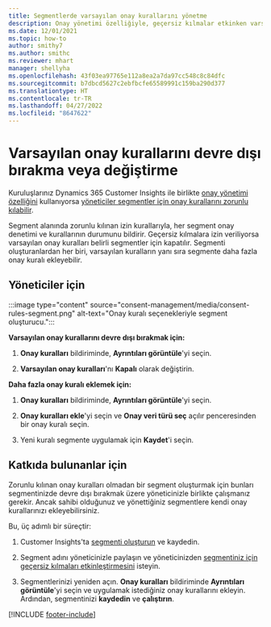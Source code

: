 ```yaml
---
title: Segmentlerde varsayılan onay kurallarını yönetme
description: Onay yönetimi özelliğiyle, geçersiz kılmalar etkinken varsayılan onay kurallarını devre dışı bırakabilir veya değiştirebilirsiniz.
ms.date: 12/01/2021
ms.topic: how-to
author: smithy7
ms.author: smithc
ms.reviewer: mhart
manager: shellyha
ms.openlocfilehash: 43f03ea97765e112a8ea2a7da97cc548c8c84dfc
ms.sourcegitcommit: b7dbcd5627c2ebfbcfe65589991c159ba290d377
ms.translationtype: HT
ms.contentlocale: tr-TR
ms.lasthandoff: 04/27/2022
ms.locfileid: "8647622"
---
```

# <a name="disable-or-change-default-consent-rules"></a>Varsayılan onay kurallarını devre dışı bırakma veya değiştirme

Kuruluşlarınız Dynamics 365 Customer Insights ile birlikte [onay yönetimi özelliğini](consent-management/overview.md) kullanıyorsa [yöneticiler segmentler için onay kurallarını zorunlu kılabilir](activate-consent.md). 

Segment alanında zorunlu kılınan izin kurallarıyla, her segment onay denetimi ve kurallarının durumunu bildirir. Geçersiz kılmalara izin veriliyorsa varsayılan onay kuralları belirli segmentler için kapatılır. Segmenti oluşturanlardan her biri, varsayılan kuralların yanı sıra segmente daha fazla onay kuralı ekleyebilir. 

## <a name="for-administrators"></a>Yöneticiler için

:::image type="content" source="consent-management/media/consent-rules-segment.png" alt-text="Onay kuralı seçenekleriyle segment oluşturucu.":::

**Varsayılan onay kurallarını devre dışı bırakmak için:**

1. **Onay kuralları** bildiriminde, **Ayrıntıları görüntüle**'yi seçin. 

1. **Varsayılan onay kuralları**'nı **Kapalı** olarak değiştirin.

**Daha fazla onay kuralı eklemek için:**

1. **Onay kuralları** bildiriminde, **Ayrıntıları görüntüle**'yi seçin. 

1. **Onay kuralları ekle**'yi seçin ve **Onay veri türü seç** açılır penceresinden bir onay kuralı seçin.

1. Yeni kuralı segmente uygulamak için **Kaydet**'i seçin.

## <a name="for-contributors"></a>Katkıda bulunanlar için

Zorunlu kılınan onay kuralları olmadan bir segment oluşturmak için bunları segmentinizde devre dışı bırakmak üzere yöneticinizle birlikte çalışmanız gerekir. Ancak sahibi olduğunuz ve yönettiğiniz segmentlere kendi onay kurallarınızı ekleyebilirsiniz.

Bu, üç adımlı bir süreçtir: 
1. Customer Insights'ta [segmenti oluşturun](segments.md) ve kaydedin. 

1. Segment adını yöneticinizle paylaşın ve yöneticinizden [segmentiniz için geçersiz kılmaları etkinleştirmesini](activate-consent.md) isteyin. 

1. Segmentlerinizi yeniden açın. **Onay kuralları** bildiriminde **Ayrıntıları görüntüle**'yi seçin ve uygulamak istediğiniz onay kurallarını ekleyin. Ardından, segmentinizi **kaydedin** ve **çalıştırın**.



[!INCLUDE [footer-include](includes/footer-banner.md)] 
